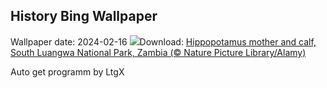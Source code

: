 ## History Bing Wallpaper
Wallpaper date: 2024-02-16
![](https://www.bing.com/th?id=OHR.HippopotamusDay_EN-GB3159174291_UHD.jpg&w=1000)Download: [Hippopotamus mother and calf, South Luangwa National Park, Zambia (© Nature Picture Library/Alamy)](https://www.bing.com/th?id=OHR.HippopotamusDay_EN-GB3159174291_UHD.jpg)

Auto get programm by LtgX
